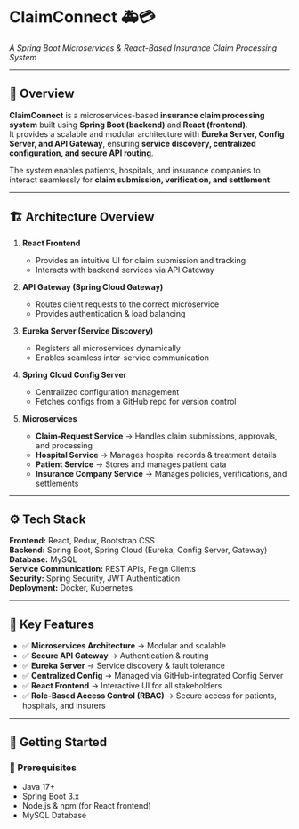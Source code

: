 # ClaimConnect 🚑💳  
*A Spring Boot Microservices & React-Based Insurance Claim Processing System*  

---

## 📌 Overview  
**ClaimConnect** is a microservices-based **insurance claim processing system** built using **Spring Boot (backend)** and **React (frontend)**.  
It provides a scalable and modular architecture with **Eureka Server, Config Server, and API Gateway**, ensuring **service discovery, centralized configuration, and secure API routing**.  

The system enables patients, hospitals, and insurance companies to interact seamlessly for **claim submission, verification, and settlement**.  

---

## 🏗️ Architecture Overview  

1. **React Frontend**  
   - Provides an intuitive UI for claim submission and tracking  
   - Interacts with backend services via API Gateway  

2. **API Gateway (Spring Cloud Gateway)**  
   - Routes client requests to the correct microservice  
   - Provides authentication & load balancing  

3. **Eureka Server (Service Discovery)**  
   - Registers all microservices dynamically  
   - Enables seamless inter-service communication  

4. **Spring Cloud Config Server**  
   - Centralized configuration management  
   - Fetches configs from a GitHub repo for version control  

5. **Microservices**  
   - **Claim-Request Service** → Handles claim submissions, approvals, and processing  
   - **Hospital Service** → Manages hospital records & treatment details  
   - **Patient Service** → Stores and manages patient data  
   - **Insurance Company Service** → Manages policies, verifications, and settlements  

---

## ⚙️ Tech Stack  

**Frontend:** React, Redux, Bootstrap CSS  
**Backend:** Spring Boot, Spring Cloud (Eureka, Config Server, Gateway)  
**Database:** MySQL  
**Service Communication:** REST APIs, Feign Clients  
**Security:** Spring Security, JWT Authentication  
**Deployment:** Docker, Kubernetes  

---

## 🌟 Key Features  
- ✅ **Microservices Architecture** → Modular and scalable  
- ✅ **Secure API Gateway** → Authentication & routing  
- ✅ **Eureka Server** → Service discovery & fault tolerance  
- ✅ **Centralized Config** → Managed via GitHub-integrated Config Server  
- ✅ **React Frontend** → Interactive UI for all stakeholders  
- ✅ **Role-Based Access Control (RBAC)** → Secure access for patients, hospitals, and insurers  

---

## 🚀 Getting Started  

### 🔧 Prerequisites  
- Java 17+  
- Spring Boot 3.x  
- Node.js & npm (for React frontend)  
- MySQL Database 
